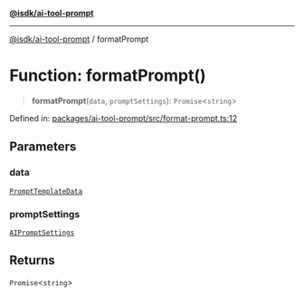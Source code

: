 [**@isdk/ai-tool-prompt**](../README.md)

***

[@isdk/ai-tool-prompt](../globals.md) / formatPrompt

# Function: formatPrompt()

> **formatPrompt**(`data`, `promptSettings`): `Promise`\<`string`\>

Defined in: [packages/ai-tool-prompt/src/format-prompt.ts:12](https://github.com/isdk/ai-tool-prompt.js/blob/88a2018f9fc059314a41874ae8daecfb580b170e/src/format-prompt.ts#L12)

## Parameters

### data

[`PromptTemplateData`](../interfaces/PromptTemplateData.md)

### promptSettings

[`AIPromptSettings`](../interfaces/AIPromptSettings.md)

## Returns

`Promise`\<`string`\>
